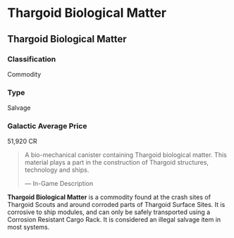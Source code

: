 # Thargoid Biological Matter
## Thargoid Biological Matter

### Classification

Commodity

### Type

Salvage

### Galactic Average Price

51,920 CR

> 
> 
> A bio-mechanical canister containing Thargoid biological matter. This material plays a part in the construction of Thargoid structures, technology and ships.
> 
> 
> — In-Game Description
> 

**Thargoid Biological Matter** is a commodity found at the crash sites of Thargoid Scouts and around corroded parts of Thargoid Surface Sites. It is corrosive to ship modules, and can only be safely transported using a Corrosion Resistant Cargo Rack. It is considered an illegal salvage item in most systems.